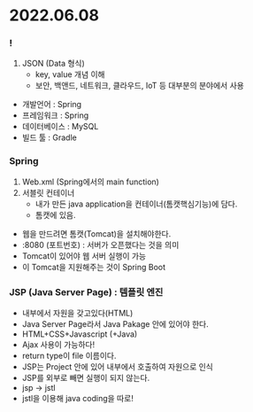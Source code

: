 # 2022.06.08

### ! 
1. JSON (Data 형식)
    - key, value 개념 이해
    - 보안, 백앤드, 네트워크, 클라우드, IoT 등 대부분의 분야에서 사용

- 개발언어 : Spring
- 프레임워크 : Spring
- 데이터베이스 : MySQL
- 빌드 툴 : Gradle

### Spring
1. Web.xml (Spring에서의 main function)
2. 서블릿 컨테이너
    - 내가 만든 java application을 컨테이너(톰캣핵심기능)에 담다.
    - 톰캣에 있음.
- 웹을 만드려면 톰캣(Tomcat)을 설치해야한다.
- :8080 (포트번호) : 서버가 오픈했다는 것을 의미
- Tomcat이 있어야 웹 서버 실행이 가능
- 이 Tomcat을 지원해주는 것이 Spring Boot

### JSP (Java Server Page) : 템플릿 엔진
- 내부에서 자원을 갖고있다(HTML)
- Java Server Page라서 Java Pakage 안에 있어야 한다.
- HTML+CSS+Javascript (+Java)
- Ajax 사용이 가능하다!
- return type이 file 이름이다.
- JSP는 Project 안에 있어 내부에서 호출하여 자원으로 인식
- JSP를 외부로 빼면 실행이 되지 않는다.
- jsp -> jstl
- jstl을 이용해 java coding을 따로!